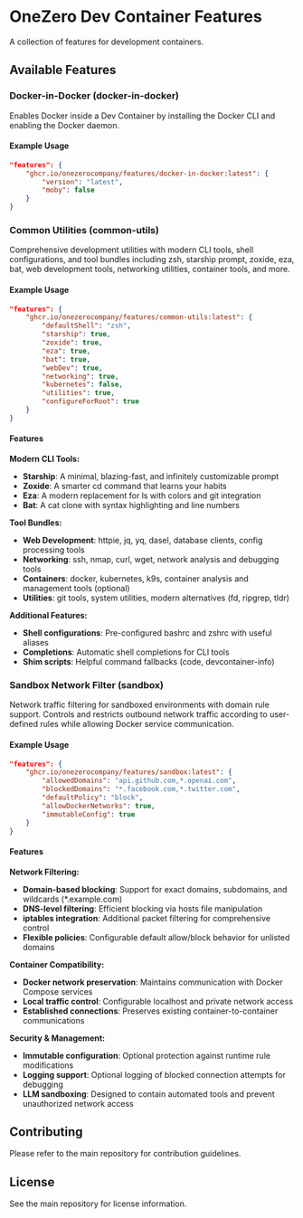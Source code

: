 # OneZero Dev Container Features

A collection of features for development containers.

## Available Features

### Docker-in-Docker (docker-in-docker)

Enables Docker inside a Dev Container by installing the Docker CLI and enabling the Docker daemon.

#### Example Usage

```json
"features": {
    "ghcr.io/onezerocompany/features/docker-in-docker:latest": {
        "version": "latest",
        "moby": false
    }
}
```

### Common Utilities (common-utils)

Comprehensive development utilities with modern CLI tools, shell configurations, and tool bundles including zsh, starship prompt, zoxide, eza, bat, web development tools, networking utilities, container tools, and more.

#### Example Usage

```json
"features": {
    "ghcr.io/onezerocompany/features/common-utils:latest": {
        "defaultShell": "zsh",
        "starship": true,
        "zoxide": true,
        "eza": true,
        "bat": true,
        "webDev": true,
        "networking": true,
        "kubernetes": false,
        "utilities": true,
        "configureForRoot": true
    }
}
```

#### Features

**Modern CLI Tools:**
- **Starship**: A minimal, blazing-fast, and infinitely customizable prompt
- **Zoxide**: A smarter cd command that learns your habits
- **Eza**: A modern replacement for ls with colors and git integration
- **Bat**: A cat clone with syntax highlighting and line numbers

**Tool Bundles:**
- **Web Development**: httpie, jq, yq, dasel, database clients, config processing tools
- **Networking**: ssh, nmap, curl, wget, network analysis and debugging tools
- **Containers**: docker, kubernetes, k9s, container analysis and management tools (optional)
- **Utilities**: git tools, system utilities, modern alternatives (fd, ripgrep, tldr)

**Additional Features:**
- **Shell configurations**: Pre-configured bashrc and zshrc with useful aliases
- **Completions**: Automatic shell completions for CLI tools
- **Shim scripts**: Helpful command fallbacks (code, devcontainer-info)

### Sandbox Network Filter (sandbox)

Network traffic filtering for sandboxed environments with domain rule support. Controls and restricts outbound network traffic according to user-defined rules while allowing Docker service communication.

#### Example Usage

```json
"features": {
    "ghcr.io/onezerocompany/features/sandbox:latest": {
        "allowedDomains": "api.github.com,*.openai.com",
        "blockedDomains": "*.facebook.com,*.twitter.com",
        "defaultPolicy": "block",
        "allowDockerNetworks": true,
        "immutableConfig": true
    }
}
```

#### Features

**Network Filtering:**
- **Domain-based blocking**: Support for exact domains, subdomains, and wildcards (*.example.com)
- **DNS-level filtering**: Efficient blocking via hosts file manipulation  
- **iptables integration**: Additional packet filtering for comprehensive control
- **Flexible policies**: Configurable default allow/block behavior for unlisted domains

**Container Compatibility:**
- **Docker network preservation**: Maintains communication with Docker Compose services
- **Local traffic control**: Configurable localhost and private network access
- **Established connections**: Preserves existing container-to-container communications

**Security & Management:**
- **Immutable configuration**: Optional protection against runtime rule modifications
- **Logging support**: Optional logging of blocked connection attempts for debugging
- **LLM sandboxing**: Designed to contain automated tools and prevent unauthorized network access

## Contributing

Please refer to the main repository for contribution guidelines.

## License

See the main repository for license information.